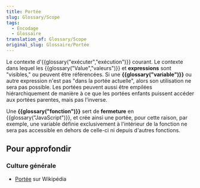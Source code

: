 ```yaml
---
title: Portée
slug: Glossary/Scope
tags:
  - Encodage
  - Glossaire
translation_of: Glossary/Scope
original_slug: Glossaire/Portée
---
```

Le contexte d'{{glossary("exécuter","exécution")}} courant. Le contexte dans lequel les {{glossary("Value","valeurs")}} et **expressions** sont "visibles," ou peuvent être référencées. Si une **{{glossary("variable")}}** ou autre expression n'est pas "dans la portée actuelle", alors son utilisation ne sera pas possible. Les portées peuvent aussi être empilées hiérarchiquement de manière à ce que les portées enfants puissent accéder aux portées parentes, mais pas l'inverse.

Une **{{glossary("fonction")}}** sert de **fermeture** en {{glossary("JavaScript")}}, et crée ainsi une portée, pour cette raison, par exemple, une variable définie exclusivement à l'intérieur de la fonction ne sera pas accessible en dehors de celle-ci ni depuis d'autres fonctions.

## Pour approfondir

### Culture générale

- [Portée](https://fr.wikipedia.org/wiki/Port%C3%A9e_(informatique)) sur Wikipédia
